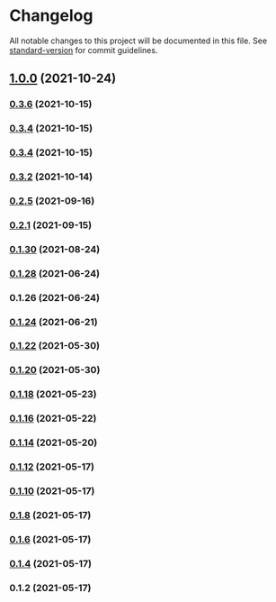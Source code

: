 # Changelog

All notable changes to this project will be documented in this file. See [standard-version](https://github.com/conventional-changelog/standard-version) for commit guidelines.

## [1.0.0](https://github.com/mtranter/funamots/compare/v0.3.2...v1.0.0) (2021-10-24)

### [0.3.6](https://github.com/mtranter/funamots/compare/v0.3.2...v0.3.6) (2021-10-15)

### [0.3.4](https://github.com/mtranter/funamots/compare/v0.3.2...v0.3.4) (2021-10-15)

### [0.3.4](https://github.com/mtranter/funamots/compare/v0.3.2...v0.3.4) (2021-10-15)

### [0.3.2](https://github.com/mtranter/funamots/compare/v0.2.5...v0.3.2) (2021-10-14)

### [0.2.5](https://github.com/mtranter/funamots/compare/v0.2.1...v0.2.5) (2021-09-16)

### [0.2.1](https://github.com/mtranter/funamots/compare/v0.1.30...v0.2.1) (2021-09-15)

### [0.1.30](https://github.com/mtranter/funamots/compare/v0.1.28...v0.1.30) (2021-08-24)

### [0.1.28](https://github.com/mtranter/funamots/compare/v0.1.26...v0.1.28) (2021-06-24)

### 0.1.26 (2021-06-24)

### [0.1.24](https://github.com/mtranter/funamots/compare/v0.1.22...v0.1.24) (2021-06-21)

### [0.1.22](https://github.com/mtranter/funamots/compare/v0.1.20...v0.1.22) (2021-05-30)

### [0.1.20](https://github.com/mtranter/funamots/compare/v0.1.18...v0.1.20) (2021-05-30)

### [0.1.18](https://github.com/mtranter/funamots/compare/v0.1.16...v0.1.18) (2021-05-23)

### [0.1.16](https://github.com/mtranter/funamots/compare/v0.1.10...v0.1.16) (2021-05-22)

### [0.1.14](https://github.com/mtranter/funamots/compare/v0.1.10...v0.1.14) (2021-05-20)

### [0.1.12](https://github.com/mtranter/funamots/compare/v0.1.10...v0.1.12) (2021-05-17)

### [0.1.10](https://github.com/mtranter/funamots/compare/v0.1.7...v0.1.10) (2021-05-17)

### [0.1.8](https://github.com/mtranter/funamots/compare/v0.1.6...v0.1.8) (2021-05-17)

### [0.1.6](https://github.com/mtranter/funamots/compare/v0.1.4...v0.1.6) (2021-05-17)

### [0.1.4](https://github.com/mtranter/funamots/compare/v0.1.2...v0.1.4) (2021-05-17)

### 0.1.2 (2021-05-17)
